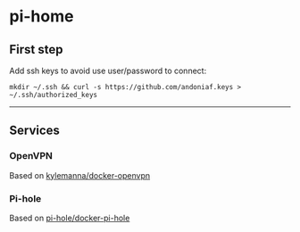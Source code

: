 # pi-home

## First step
Add ssh keys to avoid use user/password to connect:
```
mkdir ~/.ssh && curl -s https://github.com/andoniaf.keys > ~/.ssh/authorized_keys
```


---
## Services
### OpenVPN
Based on [kylemanna/docker-openvpn](https://github.com/kylemanna/docker-openvpn)

### Pi-hole
Based on [pi-hole/docker-pi-hole](https://github.com/pi-hole/docker-pi-hole)
